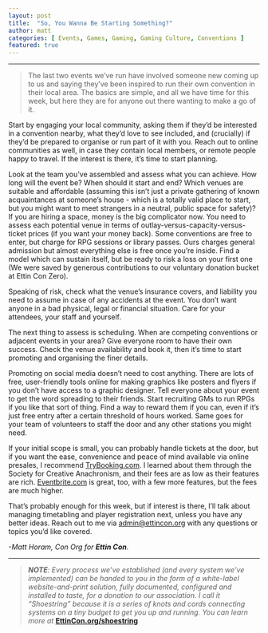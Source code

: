 ```yaml
---
layout: post
title:  "So, You Wanna Be Starting Something?"
author: matt
categories: [ Events, Games, Gaming, Gaming Culture, Conventions ]
featured: true
---
```

<section name="d9cc" class="section section--body section--first"><div class="section-divider"><hr class="section-divider"></div><div class="section-content"><div class="section-inner sectionLayout--insetColumn"><blockquote name="ebb0" id="ebb0" class="graf graf--blockquote graf-after--h3">The last two events we’ve run have involved someone new coming up to us and saying they’ve been inspired to run their own convention in their local area. The basics are simple, and all we have time for this week, but here they are for anyone out there wanting to make a go of it.</blockquote><p name="ba94" id="ba94" class="graf graf--p graf-after--blockquote">Start by engaging your local community, asking them if they’d be interested in a convention nearby, what they’d love to see included, and (crucially) if they’d be prepared to organise or run part of it with you. Reach out to online communities as well, in case they contain local members, or remote people happy to travel. If the interest is there, it’s time to start planning.</p><p name="4b51" id="4b51" class="graf graf--p graf-after--p">Look at the team you’ve assembled and assess what you can achieve. How long will the event be? When should it start and end? Which venues are suitable and affordable (assuming this isn’t just a private gathering of known acquaintances at someone’s house - which is a totally valid place to start, but you might want to meet strangers in a neutral, public space for safety)? If you are hiring a space, money is the big complicator now. You need to assess each potential venue in terms of outlay-versus-capacity-versus-ticket prices (if you want your money back). Some conventions are free to enter, but charge for RPG sessions or library passes. Ours charges general admission but almost everything else is free once you’re inside. Find a model which can sustain itself, but be ready to risk a loss on your first one (We were saved by generous contributions to our voluntary donation bucket at Ettin Con Zero).</p><p name="87c5" id="87c5" class="graf graf--p graf-after--p">Speaking of risk, check what the venue’s insurance covers, and liability you need to assume in case of any accidents at the event. You don’t want anyone in a bad physical, legal or financial situation. Care for your attendees, your staff and yourself.</p><p name="0409" id="0409" class="graf graf--p graf-after--p">The next thing to assess is scheduling. When are competing conventions or adjacent events in your area? Give everyone room to have their own success. Check the venue availability and book it, then it’s time to start promoting and organising the finer details.</p><p name="3293" id="3293" class="graf graf--p graf-after--p">Promoting on social media doesn’t need to cost anything. There are lots of free, user-friendly tools online for making graphics like posters and flyers if you don’t have access to a graphic designer. Tell everyone about your event to get the word spreading to their friends. Start recruiting GMs to run RPGs if you like that sort of thing. Find a way to reward them if you can, even if it’s just free entry after a certain threshold of hours worked. Same goes for your team of volunteers to staff the door and any other stations you might need.</p><p name="f337" id="f337" class="graf graf--p graf-after--p">If your initial scope is small, you can probably handle tickets at the door, but if you want the ease, convenience and peace of mind available via online presales, I recommend <a href="http://TryBooking.com" data-href="http://TryBooking.com" class="markup--anchor markup--p-anchor" rel="noopener" target="_blank">TryBooking.com</a>. I learned about them through the Society for Creative Anachronism, and their fees are as low as their features are rich. <a href="http://Eventbrite.com" data-href="http://Eventbrite.com" class="markup--anchor markup--p-anchor" rel="noopener" target="_blank">Eventbrite.com</a> is great, too, with a few more features, but the fees are much higher.</p><p name="96f8" id="96f8" class="graf graf--p graf-after--p">That’s probably enough for this week, but if interest is there, I’ll talk about managing timetabling and player registration next, unless you have any better ideas. Reach out to me via <a href="mailto:admin@ettincon.org" data-href="mailto:admin@ettincon.org" class="markup--anchor markup--p-anchor" target="_blank">admin@ettincon.org</a> with any questions or topics you’d like covered.</p><p name="e34d" id="e34d" class="graf graf--p graf-after--p graf--trailing"><em class="markup--em markup--p-em">-Matt Horam, Con Org for </em><strong class="markup--strong markup--p-strong"><em class="markup--em markup--p-em">Ettin Con</em></strong><em class="markup--em markup--p-em">.</em></p></div></div></section><section name="a4e4" class="section section--body section--last"><div class="section-divider"><hr class="section-divider"></div><div class="section-content"><div class="section-inner sectionLayout--insetColumn"><blockquote name="b256" id="b256" class="graf graf--blockquote graf--leading graf--trailing"><strong class="markup--strong markup--blockquote-strong"><em class="markup--em markup--blockquote-em">NOTE</em></strong><em class="markup--em markup--blockquote-em">: Every process we’ve established (and every system we’ve implemented) can be handed to you in the form of a white-label website-and-print solution, fully documented, configured and installed to taste, for a donation to our association. I call it “Shoestring” because it is a series of knots and cords connecting systems on a tiny budget to get you up and running. You can learn more at </em><a href="https://EttinCon.org/shoestring" data-href="https://EttinCon.org/shoestring" class="markup--anchor markup--blockquote-anchor" rel="noopener nofollow noopener" target="_blank"><strong class="markup--strong markup--blockquote-strong">EttinCon.org/shoestring</strong></a></blockquote></div></div></section>